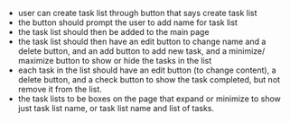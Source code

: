 - user can create task list through button that says create task list
- the button should prompt the user to add name for task list
- the task list should then be added to the main page
- the task list should then have an edit button to change name and a delete button, and an add button to add new task, and a minimize/ maximize button to show or hide the tasks in the list
- each task in the list should have an edit button (to change content), a delete button, and a check button to show the task completed, but not remove it from the list.
- the task lists to be boxes on the page that expand or minimize to show just task list name, or task list name and list of tasks.